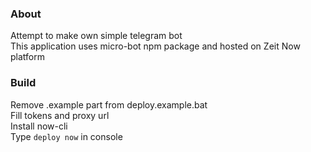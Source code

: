 ### About

Attempt to make own simple telegram bot  
This application uses micro-bot npm package and hosted on Zeit Now platform

### Build

Remove .example part from deploy.example.bat  
Fill tokens and proxy url  
Install now-cli  
Type `deploy now` in console